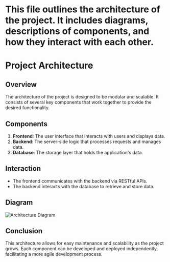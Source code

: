 # This file outlines the architecture of the project. It includes diagrams, descriptions of components, and how they interact with each other.

# Project Architecture

## Overview
The architecture of the project is designed to be modular and scalable. It consists of several key components that work together to provide the desired functionality.

## Components
1. **Frontend**: The user interface that interacts with users and displays data.
2. **Backend**: The server-side logic that processes requests and manages data.
3. **Database**: The storage layer that holds the application's data.

## Interaction
- The frontend communicates with the backend via RESTful APIs.
- The backend interacts with the database to retrieve and store data.

## Diagram
![Architecture Diagram](assets/images/diagram.png)

## Conclusion
This architecture allows for easy maintenance and scalability as the project grows. Each component can be developed and deployed independently, facilitating a more agile development process.